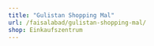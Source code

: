 ```yaml
---
title: "Gulistan Shopping Mal"
url: /faisalabad/gulistan-shopping-mal/
shop: Einkaufszentrum
---
```

